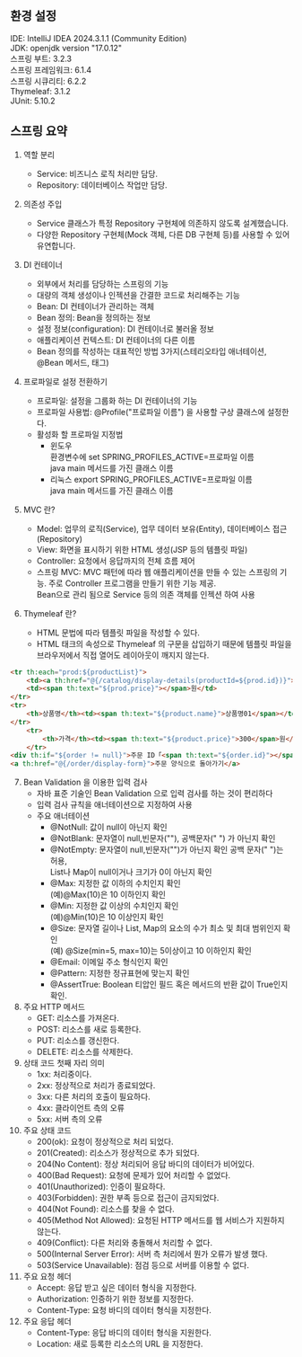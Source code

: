 ## 환경 설정
IDE: IntelliJ IDEA 2024.3.1.1 (Community Edition)  
JDK: openjdk version "17.0.12"  
스프링 부트: 3.2.3  
스프링 프레임워크: 6.1.4  
스프링 시큐리티: 6.2.2  
Thymeleaf: 3.1.2  
JUnit: 5.10.2  

## 스프링 요약
1. 역할 분리
   - Service: 비즈니스 로직 처리만 담당.
   - Repository: 데이터베이스 작업만 담당.
2. 의존성 주입  
   - Service 클래스가 특정 Repository 구현체에 의존하지 않도록 설계했습니다.
   - 다양한 Repository 구현체(Mock 객체, 다른 DB 구현체 등)를 사용할 수 있어 유연합니다.
3. DI 컨테이너
   - 외부에서 처리를 담당하는 스프링의 기능
   - 대량의 객체 생성이나 인젝션을 간결한 코드로 처리해주는 기능
   - Bean: DI 컨테이너가 관리하는 객체
   - Bean 정의: Bean을 정의하는 정보
   - 설정 정보(configuration): DI 컨테이너로 불러올 정보
   - 애플리케이션 컨텍스트: DI 컨테이너의 다른 이름
   - Bean 정의를 작성하는 대표적인 방법 3가지(스테리오타입 애너테이션, @Bean 메서드, <bean>태그)
4. 프로파일로 설정 전환하기
   - 프로파일: 설정을 그룹화 하는 DI 컨테이너의 기능
   - 프로파일 사용법: @Profile("프로파일 이름") 을 사용할 구상 클래스에 설정한다.
   - 활성화 할 프로파일 지정법
     - 윈도우  
     환경변수에 set SPRING_PROFILES_ACTIVE=프로파일 이름  
     java main 메서드를 가진 클래스 이름  
     - 리눅스
     export SPRING_PROFILES_ACTIVE=프로파일 이름  
     java main 메서드를 가진 클래스 이름
5. MVC 란?
   - Model: 업무의 로직(Service), 업무 데이터 보유(Entity), 데이터베이스 접근(Repository) 
   - View: 화면을 표시하기 위한 HTML 생성(JSP 등의 템플릿 파일)
   - Controller: 요청에서 응답까지의 전체 흐름 제어
   - 스프링 MVC: MVC 패턴에 따라 웹 애플리케이션을 만들 수 있는 스프링의 기능.
                주로 Controller 프로그램을 만들기 위한 기능 제공.  
                Bean으로 관리 됨으로 Service 등의 의존 객체를 인젝션 하여 사용
    
6. Thymeleaf 란?
   - HTML 문법에 따라 템플릿 파일을 작성할 수 있다.
   - HTML 태크의 속성으로 Thymeleaf 의 구문을 삽입하기 때문에 템플릿 파일을 브라우저에서 직접 열어도 레이아웃이 깨지지 않는다.
```html
<tr th:each="prod:${productList}">
    <td><a th:href="@{/catalog/display-details(productId=${prod.id})}"></td>
    <td><span th:text="${prod.price}"></span>원</td>
</tr>
<tr>
    <th>상품명</th><td><span th:text="${product.name}">상품명01</span></td>
</tr>
    <tr>
        <th>가격</th><td><span th:text="${product.price}">300</span>원</td>
    </tr>
<div th:if="${order != null}">주문 ID「<span th:text="${order.id}"></span>」</div>
<a th:href="@{/order/display-form}">주문 양식으로 돌아가기</a>
```
7. Bean Validation 을 이용한 입력 검사
    - 자바 표준 기술인 Bean Validation 으로 입력 검사를 하는 것이 편리하다
    - 입력 검사 규칙을 애너테이션으로 지정하여 사용
    - 주요 애너테이션
      - @NotNull: 값이 null이 아닌지 확인
      - @NotBlank: 문자열이 null,빈문자(""), 공백문자(" ") 가 아닌지 확인
      - @NotEmpty: 문자열이 null,빈문자("")가 아닌지 확인 공백 문자(" ")는 허용,  
                   List나 Map이 null이거나 크기가 0이 아닌지 확인
      - @Max: 지정한 값 이하의 수치인지 확인  
              (예)@Max(10)은 10 이하인지 확인
      - @Min: 지정한 값 이상의 수치인지 확인   
              (예)@Min(10)은 10 이상인지 확인
      - @Size: 문자열 길이나 List, Map의 요소의 수가 최소 및 최대 범위인지 확인   
              (예) @Size(min=5, max=10)는 5이상이고 10 이하인지 확인
      - @Email: 이메일 주소 형식인지 확인
      - @Pattern: 지정한 정규표현에 맞는지 확인
      - @AssertTrue: Boolean 티압인 필드 혹은 메서드의 반환 값이 True인지 확인. 
8. 주요 HTTP 메서드
    - GET: 리소스를 가져온다.
    - POST: 리소스를 새로 등록한다.
    - PUT: 리소스를 갱신한다.
    - DELETE: 리소스를 삭제한다.
9. 상태 코드 첫째 자리 의미
    - 1xx: 처리중이다.
    - 2xx: 정상적으로 처리가 종료되었다.
    - 3xx: 다른 처리의 호출이 필요하다.
    - 4xx: 클라이언트 측의 오류
    - 5xx: 서버 측의 오류
10. 주요 상태 코드
    - 200(ok): 요청이 정상적으로 처리 되었다.
    - 201(Created): 리소스가 정상적으로 추가 되었다.
    - 204(No Content): 정상 처리되어 응답 바디의 데이터가 비어있다.
    - 400(Bad Request): 요청에 문제가 있어 처리할 수 없었다.
    - 401(Unauthorized): 인증이 필요하다.
    - 403(Forbidden): 권한 부족 등으로 접근이 금지되었다.
    - 404(Not Found): 리소스를 찾을 수 없다.
    - 405(Method Not Allowed): 요청된 HTTP 메서드를 웹 서비스가 지원하지 않는다.
    - 409(Conflict): 다른 처리와 충돌해서 처리할 수 없다.
    - 500(Internal Server Error): 서버 측 처리에서 뭔가 오류가 발생 했다.
    - 503(Service Unavailable): 점검 등으로 서버를 이용할 수 없다.
11. 주요 요청 헤더
    - Accept: 응답 받고 싶은 데이터 형식을 지정한다.
    - Authorization: 인증하기 위한 정보를 지정한다.
    - Content-Type: 요청 바디의 데이터 형식을 지정한다.
12. 주요 응답 헤더
    - Content-Type: 응답 바디의 데이터 형식을 지원한다.
    - Location: 새로 등록한 리소스의 URL 을 지정한다.
   